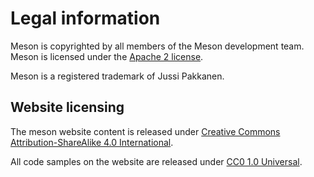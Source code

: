 # Legal information

Meson is copyrighted by all members of the Meson development team. Meson is licensed under the [Apache 2 license].

Meson is a registered trademark of Jussi Pakkanen.

## Website licensing

The meson website content is released under [Creative Commons Attribution-ShareAlike 4.0 International].

All code samples on the website are released under [CC0 1.0 Universal].

[Creative Commons Attribution-ShareAlike 4.0 International]: https://creativecommons.org/licenses/by-sa/4.0/
[CC0 1.0 Universal]: https://creativecommons.org/publicdomain/zero/1.0/
[Apache 2 license]: https://www.apache.org/licenses/LICENSE-2.0
